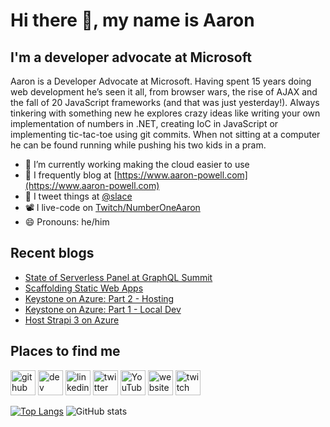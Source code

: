 # Hi there 👋, my name is Aaron

## I'm a developer advocate at Microsoft

Aaron is a Developer Advocate at Microsoft. Having spent 15 years doing web development he’s seen it all, from browser wars, the rise of AJAX and the fall of 20 JavaScript frameworks (and that was just yesterday!). Always tinkering with something new he explores crazy ideas like writing your own implementation of numbers in .NET, creating IoC in JavaScript or implementing tic-tac-toe using git commits. When not sitting at a computer he can be found running while pushing his two kids in a pram.

- 🔭 I’m currently working making the cloud easier to use
- 📄 I frequently blog at [https://www.aaron-powell.com](https://www.aaron-powell.com)
- 📣 I tweet things at [@slace](https://twitter.com/slace)
- 📽 I live-code on [Twitch/NumberOneAaron](https://www.twitch.tv/numberoneaaron)
- 😄 Pronouns: he/him

## Recent blogs

<!--START_SECTION:posts-->
* [State of Serverless Panel at GraphQL Summit](https:&#x2F;&#x2F;www.aaron-powell.com&#x2F;posts&#x2F;2021-11-16-state-of-serverless-panel-at-graphql-summit&#x2F;)
* [Scaffolding Static Web Apps](https:&#x2F;&#x2F;www.aaron-powell.com&#x2F;posts&#x2F;2021-11-16-scaffolding-static-web-apps&#x2F;)
* [Keystone on Azure: Part 2 - Hosting](https:&#x2F;&#x2F;www.aaron-powell.com&#x2F;posts&#x2F;2021-11-02-keystone-on-azure-part-2-hosting&#x2F;)
* [Keystone on Azure: Part 1 - Local Dev](https:&#x2F;&#x2F;www.aaron-powell.com&#x2F;posts&#x2F;2021-11-02-keystone-on-azure-part-1-local-dev&#x2F;)
* [Host Strapi 3 on Azure](https:&#x2F;&#x2F;www.aaron-powell.com&#x2F;posts&#x2F;2021-10-14-host-strapi-3-on-azure&#x2F;)
<!--END_SECTION:posts-->

## Places to find me

[<img src='https://cdn.jsdelivr.net/npm/simple-icons@3.0.1/icons/github.svg' alt='github' height='40'>](https://github.com/aaronpowell) [<img src='https://cdn.jsdelivr.net/npm/simple-icons@3.0.1/icons/dev-dot-to.svg' alt='dev' height='40'>](https://dev.to/aaronpowell) [<img src='https://cdn.jsdelivr.net/npm/simple-icons@3.0.1/icons/linkedin.svg' alt='linkedin' height='40'>](https://www.linkedin.com/in/aaron-powell-66038631/) [<img src='https://cdn.jsdelivr.net/npm/simple-icons@3.0.1/icons/twitter.svg' alt='twitter' height='40'>](https://twitter.com/slace) [<img src='https://cdn.jsdelivr.net/npm/simple-icons@3.0.1/icons/youtube.svg' alt='YouTube' height='40'>](https://www.youtube.com/channel/aaronpowelldev) [<img src='https://cdn.jsdelivr.net/npm/simple-icons@3.0.1/icons/icloud.svg' alt='website' height='40'>](https://www.aaron-powell.com) [<img src='https://cdn.jsdelivr.net/npm/simple-icons@3.0.1/icons/twitch.svg' alt='twitch' height='40'>](https://www.twitch.tv/numberoneaaron)

[![Top Langs](https://github-readme-stats.vercel.app/api/top-langs/?username=aaronpowell)](https://github.com/anuraghazra/github-readme-stats) ![GitHub stats](https://github-readme-stats.vercel.app/api?username=aaronpowell&show_icons=true)
